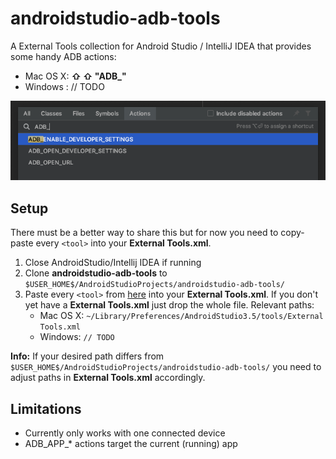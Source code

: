 # androidstudio-adb-tools

A External Tools collection for Android Studio / IntelliJ IDEA that provides some handy ADB actions:

- Mac OS X: **⇧ ⇧ "ADB_"**
- Windows : // TODO

![Image of Yaktocat](https://github.com/nodes-android/androidstudio-adb-tools/blob/master/docs/readme_example.png)

## Setup

There must be a better way to share this but for now you need to copy-paste every `<tool>` into your **External Tools.xml**.

1. Close AndroidStudio/Intellij IDEA if running
2. Clone **androidstudio-adb-tools** to `$USER_HOME$/AndroidStudioProjects/androidstudio-adb-tools/`
3. Paste every `<tool>` from [here](https://github.com/nodes-android/androidstudio-adb-tools/blob/master/External%20Tools.xml) into your **External Tools.xml**. If you don't yet have a **External Tools.xml** just drop the whole file. Relevant paths:
    - Mac OS X: `~/Library/Preferences/AndroidStudio3.5/tools/External Tools.xml`
    - Windows: `// TODO`

**Info:** If your desired path differs from `$USER_HOME$/AndroidStudioProjects/androidstudio-adb-tools/` you need to adjust paths in **External Tools.xml** accordingly.

## Limitations

- Currently only works with one connected device
- ADB_APP_* actions target the current (running) app

